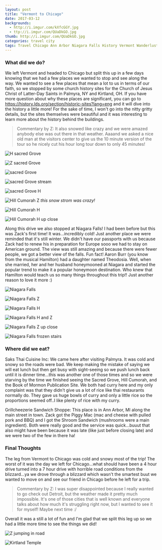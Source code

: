 ```yaml
---
layout: post
title: "Vermont to Chicago"
date: 2017-03-12
backgrounds:
  - http://i.imgur.com/kXfcGGY.jpg
  - ttp://i.imgur.com/QUaDkGO.jpg
thumb: http://i.imgur.com/QUaDkGO.jpg
categories: travel city
tags: Travel Chicago Ann Arbor Niagara Falls History Vermont Wanderlust City
---
```


### What did we do?

We left Vermont and headed to Chicago but split this up in a few days knowing that we had a few places we wanted to stop and see along the way. We wanted to see a few places that mean a lot to us in terms of our faith, so we stopped by some church history sites for the Church of Jesus Christ of Latter-Day Saints in Palmyra, NY and Kirtland, OH. If you have more question about why these places are significant, you can go to https://history.lds.org/section/historic-sites?lang=eng and it will dive into the history a little more! For the sake of time, I won't go into the nitty gritty details, but the sites themselves were beautiful and it was interesting to learn more about the history behind the buildings.

> Commentary by Z: It also snowed like crazy and we were amazed anybody else was out there in that weather. Aaaand we asked a nice old man at the visitors center to give us the 10 minute version of the tour so he nicely cut his hour long tour down to only 45 minutes! 

![H sacred Grove](http://i.imgur.com/TwN1TALh.jpg)

![Z sacred Grove](http://i.imgur.com/6znXjlfh.jpg)

![sacred Grove](http://i.imgur.com/kXfcGGYh.jpg)

![sacred Grove stream](http://i.imgur.com/jfClUawh.jpg)

![sacred Grove H](http://i.imgur.com/fFQi55Hh.jpg)

![Hill Cumorah Z](http://i.imgur.com/f41d94gh.jpg)
*this snow strom was crazy!*

![Hill Cumorah H](http://i.imgur.com/7xmPunPh.jpg)

![Hill Cumorah H up close](http://i.imgur.com/XyPFfO1h.jpg)

Along this drive we also stopped at Niagara Falls! I had been before but this was Zack's first time! It was...incredibly cold! Just another place we were reminded that it's still winter. We didn't have our passports with us because Zack had to renew his in preparation for Europe sooo we had to stay on American ground. The view was still amazing and because there were fewer people, we got a better view of the falls. Fun fact! Aaron Burr (you know from the musical Hamilton) had a daughter named Theodosia. Well, when she married, her and her husband honeymooned at Niagara and started the popular trend to make it a popular honeymoon destination. Who knew that Hamilton would teach us so many things throughout this trip!! Just another reason to love it more :)

![Niagara Falls](http://i.imgur.com/HUKL3FBh.jpg)

![Niagara Falls Z](http://i.imgur.com/AryBs4Sh.jpg)

![Niagara Falls H](http://i.imgur.com/JFzZGOKh.jpg)

![Niagara Falls H and Z](http://i.imgur.com/NgbomBOh.jpg)

![Niagara Falls Z up close](http://i.imgur.com/Igmvshth.jpg)

![Niagara Falls frozen stairs](http://i.imgur.com/ugx6HCSh.jpg)


### Where did we eat?

Saks Thai Cuisine Inc: We came here after visiting Palmyra. It was cold and snowy so the roads were bad. We keep making the mistake of saying we will eat lunch but then get busy with sight-seeing so we push lunch back until it is dinner time...this was another one of those times and so we were starving by the time we finished seeing the Sacred Grove, Hill Cumorah, and the Book of Mormon Publication Site. We both had curry here and my only complaint was that they didn't give us a lot of rice like thai restaurants normally do. They gave us huge bowls of curry and only a little rice so the proportions seemed off..I like plenty of rice with my curry.

Grillcheezerie Sandwich Shoppe: This place is in Ann Arbor, MI along the main street in town. Zack got the Piggy Mac (mac and cheese with pulled pork and BBQ) and I got the Shroom Sandwich (mushrooms were a main ingredient). Both were really good and the service was quick...buuut that also might have been because it was late (like just before closing late) and we were two of the few in there ha!

### Final Thoughts

The leg from Vermont to Chicago was cold and snowy most of the trip! The worst of it was the day we left for Chicago...what should have been a 4 hour drive turned into a 7 hour drive with horrible road conditions from the blizzard...ya we drove through a blizzard which wasn't the smartest buut we wanted to move on and see our friend in Chicago before he left for a trip.

> Commentary by Z: I was super disappointed because I really wanted to go check out Detroit, but the weather made it pretty much impossible. It's one of those cities that is well known and everyone talks about how much it's struggling right now, but I wanted to see it for myself! Maybe next time :/

Overall it was a still a lot of fun and I'm glad that we split this leg up so we had a little more time to see the things we did!


![Z jumping in road](http://i.imgur.com/h1xeDlQh.jpg)

![Kirtland Temple](http://i.imgur.com/XIr5jLeh.jpg)

